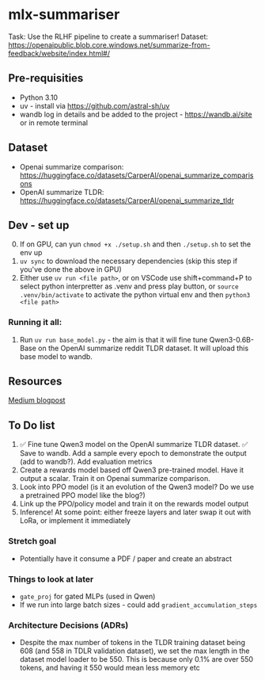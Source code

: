 # mlx-summariser
Task: Use the RLHF pipeline to create a summariser!
Dataset: https://openaipublic.blob.core.windows.net/summarize-from-feedback/website/index.html#/

## Pre-requisities 
- Python 3.10
- uv - install via https://github.com/astral-sh/uv
- wandb log in details and be added to the project - https://wandb.ai/site or in remote terminal 

## Dataset
- Openai summarize comparison: https://huggingface.co/datasets/CarperAI/openai_summarize_comparisons
- OpenAI summarize TLDR: https://huggingface.co/datasets/CarperAI/openai_summarize_tldr

## Dev - set up
0. If on GPU, can yun `chmod +x ./setup.sh` and then `./setup.sh` to set the env up
1. `uv sync` to download the necessary dependencies (skip this step if you've done the above in GPU)
2. Either use `uv run <file path>`, or on VSCode use shift+command+P to select python interpretter as .venv and press play button, or `source .venv/bin/activate` to activate the python virtual env and then `python3 <file path>`

### Running it all:
1. Run `uv run base_model.py` - the aim is that it will fine tune Qwen3-0.6B-Base on the OpenAI summarize reddit TLDR dataset. It will upload this base model to wandb.

## Resources
[Medium blogpost](https://medium.com/@Uvwxyz/rlhf-on-a-budget-gpt-2-for-summarization-39f9d016202b)

## To Do list
1. ✅ Fine tune Qwen3 model on the OpenAI summarize TLDR dataset. ✅ Save to wandb. Add a sample every epoch to demonstrate the output (add to wandb?). Add evaluation metrics
2. Create a rewards model based off Qwen3 pre-trained model. Have it output a scalar. Train it on Openai summarize comparison.
3. Look into PPO model (is it an evolution of the Qwen3 model? Do we use a pretrained PPO model like the blog?)
4. Link up the PPO/policy model and train it on the rewards model output
5. Inference!
At some point: either freeze layers and later swap it out with LoRa, or implement it immediately

### Stretch goal
- Potentially have it consume a PDF / paper and create an abstract

### Things to look at later
- `gate_proj` for gated MLPs (used in Qwen)
- If we run into large batch sizes - could add `gradient_accumulation_steps`

### Architecture Decisions (ADRs)
- Despite the max number of tokens in the TLDR training dataset being 608 (and 558 in TDLR validation dataset), we set the max length in the dataset model loader to be 550. This is because only 0.1% are over 550 tokens, and having it 550 would mean less memory etc